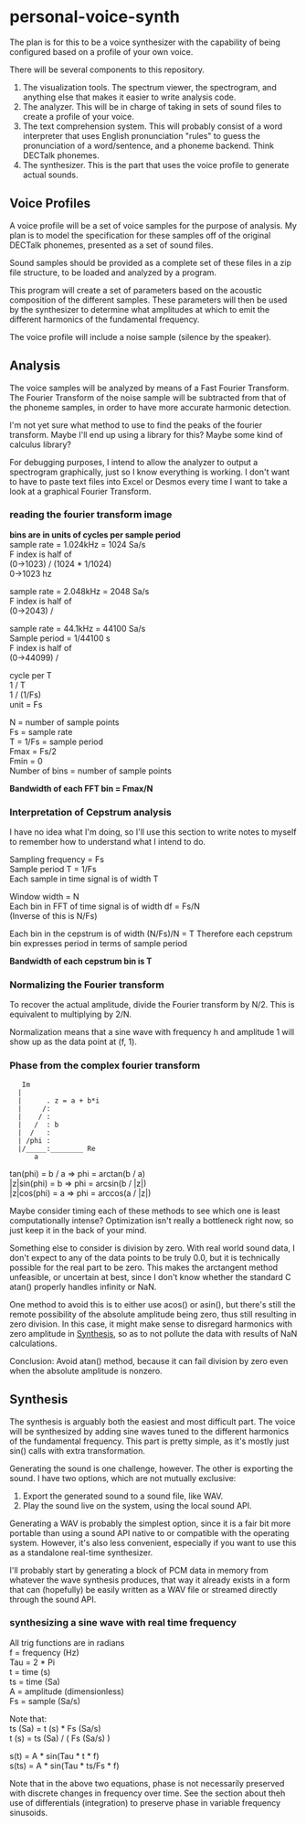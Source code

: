 # personal-voice-synth

The plan is for this to be a voice synthesizer with the capability of
being configured based on a profile of your own voice.

There will be several components to this repository.

1. The visualization tools. The spectrum viewer, the spectrogram, and
anything else that makes it easier to write analysis code.
2. The analyzer. This will be in charge of taking in sets of sound files
to create a profile of your voice.
3. The text comprehension system. This will probably consist of a word
interpreter that uses English pronunciation "rules" to guess the
pronunciation of a word/sentence, and a phoneme backend. Think DECTalk
phonemes.
3. The synthesizer. This is the part that uses the voice profile to
generate actual sounds.

## Voice Profiles

A voice profile will be a set of voice samples for the purpose of
analysis. My plan is to model the specification for these samples off
of the original DECTalk phonemes, presented as a set of sound files.

Sound samples should be provided as a complete set of these files in a
zip file structure, to be loaded and analyzed by a program.

This program will create a set of parameters based on the acoustic
composition of the different samples. These parameters will then be used
by the synthesizer to determine what amplitudes at which to emit the
different harmonics of the fundamental frequency.

The voice profile will include a noise sample (silence by the speaker).

## Analysis

The voice samples will be analyzed by means of a Fast Fourier Transform.
The Fourier Transform of the noise sample will be subtracted from that
of the phoneme samples, in order to have more accurate harmonic
detection.

I'm not yet sure what method to use to find the peaks of the fourier
transform. Maybe I'll end up using a library for this? Maybe some kind
of calculus library?

For debugging purposes, I intend to allow the analyzer to output a
spectrogram graphically, just so I know everything is working. I don't
want to have to paste  text files into Excel or Desmos every time I want
to take a look at a graphical Fourier Transform.

### reading the fourier transform image
**bins are in units of cycles per sample period**  
sample rate = 1.024kHz = 1024 Sa/s  
F index is half of  
(0->1023) / (1024 * 1/1024)  
0->1023 hz

sample rate = 2.048kHz = 2048 Sa/s  
F index is half of  
(0->2043) /   

sample rate = 44.1kHz = 44100 Sa/s  
Sample period = 1/44100 s  
F index is half of  
(0->44099) / 

cycle per T  
1 / T  
1 / (1/Fs)  
unit = Fs

N = number of sample points  
Fs = sample rate  
T = 1/Fs = sample period  
Fmax = Fs/2  
Fmin = 0  
Number of bins = number of sample points

**Bandwidth of each FFT bin = Fmax/N**

### Interpretation of Cepstrum analysis
I have no idea what I'm doing, so I'll use this section to write notes
to myself to remember how to understand what I intend to do.

Sampling frequency = Fs  
Sample period T = 1/Fs  
Each sample in time signal is of width T  

Window width = N  
Each bin in FFT of time signal is of width df = Fs/N  
(Inverse of this is N/Fs)

Each bin in the cepstrum is of width (N/Fs)/N = T
Therefore each cepstrum bin expresses period in terms of sample period

**Bandwidth of each cepstrum bin is T**

### Normalizing the Fourier transform
To recover the actual amplitude, divide the Fourier transform by N/2.
This is equivalent to multiplying by 2/N.

Normalization means that a sine wave with frequency h and amplitude 1
will show up as the data point at (f, 1).

### Phase from the complex fourier transform
       Im
	  |
	  |      . z = a + b*i
	  |     /:
	  |    / :
      |   /  : b
	  |  /   :
	  | /phi :
	  |/_____:________ Re
	      a

tan(phi) = b / a  =>  phi = arctan(b / a)  
|z|sin(phi) = b  =>  phi = arcsin(b / |z|)  
|z|cos(phi) = a  =>  phi = arccos(a / |z|)

Maybe consider timing each of these methods to see which one is least
computationally intense? Optimization isn't really a bottleneck right
now, so just keep it in the back of your mind.

Something else to consider is division by zero. With real world sound
data, I don't expect to any of the data points to be truly 0.0, but it
is technically possible for the real part to be zero. This makes the 
arctangent method unfeasible, or uncertain at best, since I don't know
whether the standard C atan() properly handles infinity or NaN.

One method to avoid this is to either use acos() or asin(), but there's
still the remote possibility of the absolute amplitude being zero, thus
still resulting in zero division. In this case, it might make sense to 
disregard harmonics with zero amplitude in [Synthesis](#Synthesis), so
as to not pollute the data with results of NaN calculations.

Conclusion: Avoid atan() method, because it can fail division by zero
even when the absolute amplitude is nonzero.

## Synthesis

The synthesis is arguably both the easiest and most difficult part.
The voice will be synthesized by adding sine waves tuned to the
different harmonics of the fundamental frequency. This part is pretty
simple, as it's mostly just sin() calls with extra transformation.

Generating the sound is one challenge, however. The other is exporting
the sound. I have two options, which are not mutually exclusive:

1. Export the generated sound to a sound file, like WAV.
2. Play the sound live on the system, using the local sound API.

Generating a WAV is probably the simplest option, since it is a fair bit
more portable than using a sound API native to or compatible with the
operating system. However, it's also less convenient, especially if you
want to use this as a standalone real-time synthesizer.

I'll probably start by generating a block of PCM data in memory from
whatever the wave synthesis produces, that way it already exists in a
form that can (hopefully) be easily written as a WAV file or streamed
directly through the sound API.

### synthesizing a sine wave with real time frequency
All trig functions are in radians  
f = frequency  (Hz)  
Tau = 2 * Pi  
t = time (s)  
ts = time (Sa)  
A = amplitude (dimensionless)  
Fs = sample (Sa/s) 

Note that:  
ts (Sa) = t (s) * Fs (Sa/s)  
t (s) = ts (Sa) / ( Fs (Sa/s) ) 

s(t) = A * sin(Tau * t * f)  
s(ts) = A * sin(Tau * ts/Fs * f) 

Note that in the above two equations, phase is not necessarily preserved
with discrete changes in frequency over time. See the section about
theh use of differentials (integration) to preserve phase in variable
frequency sinusoids.
